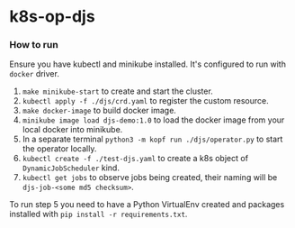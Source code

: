 # k8s-op-djs

### How to run

Ensure you have kubectl and minikube installed. It's configured to run with `docker` driver.

1. `make minikube-start` to create and start the cluster.
2. `kubectl apply -f ./djs/crd.yaml` to register the custom resource.
3. `make docker-image` to build docker image.
4. `minikube image load djs-demo:1.0` to load the docker image from your local docker into minikube.
5. In a separate terminal `python3 -m kopf run ./djs/operator.py` to start the operator locally.
6. `kubectl create -f ./test-djs.yaml` to create a k8s object of `DynamicJobScheduler` kind.
7. `kubectl get jobs` to observe jobs being created, their naming will be `djs-job-<some md5 checksum>`.

To run step 5 you need to have a Python VirtualEnv created and packages installed with `pip install -r requirements.txt`.
